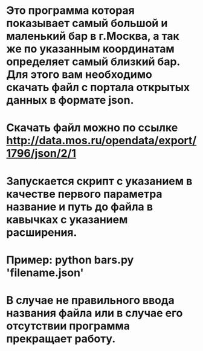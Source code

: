 # Это программа которая показывает самый большой и маленький бар в г.Москва, а так же по указанным координатам определяет самый близкий бар. Для этого вам необходимо скачать файл с портала открытых данных в формате json.
# Скачать файл можно по ссылке http://data.mos.ru/opendata/export/1796/json/2/1  
# Запускается скрипт с указанием в качестве первого параметра название и путь до файла в кавычках с указанием расширения.
# Пример: python bars.py 'filename.json'
# В случае не правильного ввода названия файла или в случае его отсутствии программа прекращает работу.

